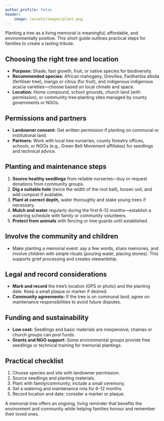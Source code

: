 ```yaml
---
author_profile: false
header:
    image: /assets/images/plant.png
---
```


Planting a tree as a living memorial is meaningful, affordable, and environmentally positive. This short guide outlines practical steps for families to create a lasting tribute.

## Choosing the right tree and location
- **Purpose:** Shade, fast growth, fruit, or native species for biodiversity.  
- **Recommended species:** African mahogany, Grevillea, Faidherbia albida (fertiliser tree), mango or citrus (for fruit), and indigenous indigenous acacia varieties—choose based on local climate and space.  
- **Location:** Home compound, school grounds, church land (with permission), or community tree‑planting sites managed by county governments or NGOs.

## Permissions and partners
- **Landowner consent:** Get written permission if planting on communal or institutional land.  
- **Partners:** Work with local tree nurseries, county forestry offices, schools, or NGOs (e.g., Green Belt Movement affiliates) for seedlings and technical advice.

## Planting and maintenance steps
1. **Source healthy seedlings** from reliable nurseries—buy or request donations from community groups.  
2. **Dig a suitable hole** (twice the width of the root ball), loosen soil, and add compost if available.  
3. **Plant at correct depth,** water thoroughly and stake young trees if necessary.  
4. **Mulch and water** regularly during the first 6–12 months—establish a watering schedule with family or community volunteers.  
5. **Protect from animals** with fencing or tree guards until established.

## Involve the community and children
- Make planting a memorial event: say a few words, share memories, and involve children with simple rituals (pouring water, placing stones). This supports grief processing and creates stewardship.

## Legal and record considerations
- **Mark and record** the tree’s location (GPS or photo) and the planting date. Keep a small plaque or marker if desired.  
- **Community agreements:** If the tree is on communal land, agree on maintenance responsibilities to avoid future disputes.

## Funding and sustainability
- **Low cost:** Seedlings and basic materials are inexpensive; chamas or church groups can pool funds.  
- **Grants and NGO support:** Some environmental groups provide free seedlings or technical training for memorial plantings.

## Practical checklist
1. Choose species and site with landowner permission.  
2. Source seedlings and planting materials.  
3. Plant with family/community, include a small ceremony.  
4. Set a watering and maintenance rota for 6–12 months.  
5. Record location and date; consider a marker or plaque.

A memorial tree offers an ongoing, living reminder that benefits the environment and community while helping families honour and remember their loved ones.
